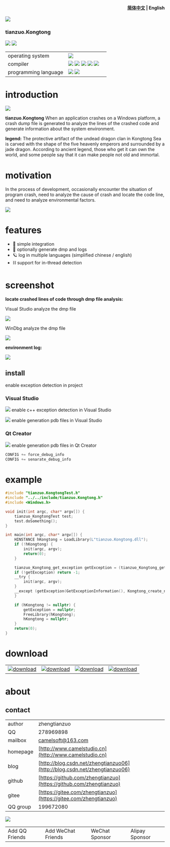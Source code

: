 <h4 align="right"><strong><a href="README.md">简体中文</a></strong> | English</h4>

![](img/logo.jpg)

### tianzuo.Kongtong

![](https://img.shields.io/badge/release-2.0.0.0-blue.svg)
![](https://img.shields.io/badge/date-25.5.6-orange.svg)

||||
|--|--|--|
|operating system|![](https://img.shields.io/badge/os-windows_7+-blue.svg) ||
|compiler|![](https://img.shields.io/badge/c++-11-blue.svg) ![](https://img.shields.io/badge/msvc-14.0-blue.svg) ![](https://img.shields.io/badge/msvc-14.1-blue.svg) ![](https://img.shields.io/badge/msvc-14.2-blue.svg) ![](https://img.shields.io/badge/msvc-14.3-blue.svg) ||
|programming language|![](img/C.png) ![](img/C__.png)||
# introduction

![](img/alchemy_tianzuo.Kongtong.jpg)

**tianzuo.Kongtong** When an application crashes on a Windows platform, a crash dump file is generated to analyze the lines of the crashed code and generate information about the system environment.

**legend:**
The protective artifact of the undead dragon clan in Kongtong Sea is carved with the shape of the five heavenly emperors and surrounded by a jade dragon. According to ancient legend, those who get it can own the world, and some people say that it can make people not old and immortal.

# motivation
In the process of development, occasionally encounter the situation of program crash, need to analyze the cause of crash and locate the code line, and need to analyze environmental factors.

![](img_en/tianzuo.Kongtong.png)

# features

- 🧩 simple integration
- 📝 optionally generate dmp and logs
- 🪐 log in multiple languages (simplified chinese / english)
- ⛓  support for in-thread detection

# screenshot

**locate crashed lines of code through dmp file analysis:**

Visual Studio analyze the dmp file

![](img_en/screenshot.png)

WinDbg analyze the dmp file

![](img_en/screenshot3.png)

**environment log:**

![](img_en/screenshot2.png)

## install

enable exception detection in project

### Visual Studio

![](img_en/screenshot4.png)
enable c++ exception detection in Visual Studio

![](img_en/screenshot5.png)
enable generation pdb files in Visual Studio

### Qt Creator

![](img_en/screenshot6.png)
enable generation pdb files in Qt Creator

```cpp
CONFIG += force_debug_info
CONFIG += senarate_debug_info
```

# example

```cpp
#include "tianzuo.KongtongTest.h"
#include "../../include/tianzuo.Kongtong.h"
#include <Windows.h>

void init(int argc, char* argv[]) {
    tianzuo_KongtongTest test;
    test.doSomething();
}

int main(int argc, char* argv[]) {
    HINSTANCE hKongtong = LoadLibrary(L"tianzuo.Kongtong.dll");
    if (!hKongtong) {
        init(argc, argv);
        return(0);
    }

    tianzuo_Kongtong_get_exception getException = (tianzuo_Kongtong_get_exception)GetProcAddress(hKongtong, "Kongtong_get_exception");
    if (!getException) return -1;
    __try {
        init(argc, argv);
    }
    __except (getException(GetExceptionInformation(), Kongtong_create_normal, 0)) {
    }

    if (hKongtong != nullptr) {
        getException = nullptr;
        FreeLibrary(hKongtong);
        hKongtong = nullptr;
    }
    return(0);
}
```

# download

|||||
|--|--|--|--|
|[![download](img/com_btnGitHub.svg)](https://github.com/zhengtianzuo/tianzuo.Kongtong/releases)|[![download](img/com_btnGitee.svg)](https://gitee.com/zhengtianzuo/tianzuo.Kongtong/releases)|[![download](img/down_baidu.svg)](https://pan.baidu.com/s/1TnsGHWpFG_NFRrtkZsQcvA?pwd=1234)|[![download](img/down_weiyun.svg)](https://share.weiyun.com/euPExPUJ)|

# about
## contact

||||
|--|--|--|
|author|zhengtianzuo||
|QQ|278969898||
|mailbox|camelsoft@163.com||
|homepage|[http://www.camelstudio.cn](http://www.camelstudio.cn)||
|blog|[http://blog.csdn.net/zhengtianzuo06](http://blog.csdn.net/zhengtianzuo06)||
|github|[https://github.com/zhengtianzuo](https://github.com/zhengtianzuo)||
|gitee|[https://gitee.com/zhengtianzuo](https://gitee.com/zhengtianzuo)||
|QQ group|199672080||

![](img/allinone.png)

|||||
|--|--|--|--|
|Add QQ Friends|Add WeChat Friends|WeChat Sponsor|Alipay Sponsor|




